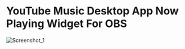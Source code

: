 # YouTube Music Desktop App Now Playing Widget For OBS
![Screenshot_1](https://user-images.githubusercontent.com/35993608/123556777-cc24e100-d795-11eb-8389-1ec04f3cbfa7.png)
